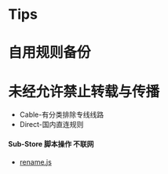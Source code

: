 # Tips

# 自用规则备份
# 未经允许禁止转载与传播

* Cable-有分类排除专线线路
* Direct-国内直连规则

#### Sub-Store 脚本操作 不联网
* [rename.js](https://raw.githubusercontent.com/Baklng/Openclash/refs/heads/main/rename.js)
